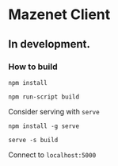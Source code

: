 # Mazenet Client

## In development.

### How to build


`npm install`

`npm run-script build`

Consider serving with `serve`

`npm install -g serve`

`serve -s build`

Connect to `localhost:5000`